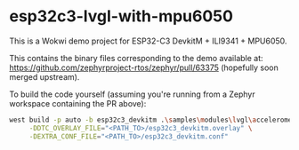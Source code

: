 # esp32c3-lvgl-with-mpu6050

This is a Wokwi demo project for ESP32-C3 DevkitM + ILI9341 + MPU6050.

This contains the binary files corresponding to the demo available at:
https://github.com/zephyrproject-rtos/zephyr/pull/63375 (hopefully soon merged upstream).

To build the code yourself (assuming you're running from a Zephyr workspace containing the PR
above):

```bash
west build -p auto -b esp32c3_devkitm .\samples\modules\lvgl\accelerometer_chart\ -- \
     -DDTC_OVERLAY_FILE="<PATH_TO>/esp32c3_devkitm.overlay" \
     -DEXTRA_CONF_FILE="<PATH_TO>/esp32c3_devkitm.conf"
```